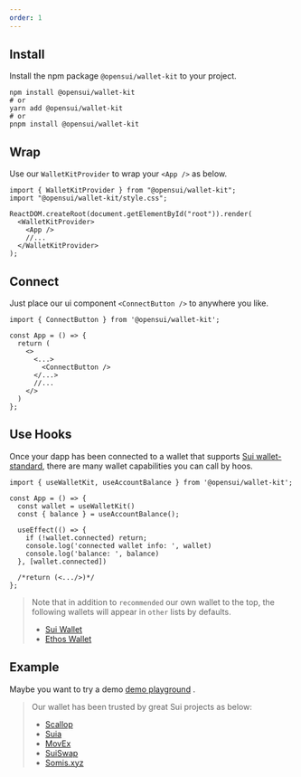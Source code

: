 ```yaml
---
order: 1
---
```


## Install

Install the npm package `@opensui/wallet-kit` to your project.

```shell
npm install @opensui/wallet-kit
# or
yarn add @opensui/wallet-kit
# or
pnpm install @opensui/wallet-kit
```

## Wrap

Use our `WalletKitProvider` to wrap your `<App />` as below.

```
import { WalletKitProvider } from "@opensui/wallet-kit";
import "@opensui/wallet-kit/style.css";

ReactDOM.createRoot(document.getElementById("root")).render(
  <WalletKitProvider>
    <App />
    //...
  </WalletKitProvider>
);
```

## Connect

Just place our ui component `<ConnectButton />` to anywhere you like.

```
import { ConnectButton } from '@opensui/wallet-kit';

const App = () => {
  return (
    <>
      <...>
        <ConnectButton />
      </...>
      //...
    </>
  )
};
```

## Use Hooks

Once your dapp has been connected to a wallet that supports [Sui wallet-standard](https://github.com/MystenLabs/sui/tree/main/sdk/wallet-adapter/packages/wallet-standard),
there are many wallet capabilities you can call by hoos.

```
import { useWalletKit, useAccountBalance } from '@opensui/wallet-kit';

const App = () => {
  const wallet = useWalletKit()
  const { balance } = useAccountBalance();

  useEffect(() => {
    if (!wallet.connected) return;
    console.log('connected wallet info: ', wallet)
    console.log('balance: ', balance)
  }, [wallet.connected])

  /*return (<.../>)*/
};
```

> Note that in addition to `recommended` our own wallet to the top, the following wallets will appear in `other` lists by defaults.
> - [Sui Wallet](https://chrome.google.com/webstore/detail/sui-wallet/opcgpfmipidbgpenhmajoajpbobppdil)
> - [Ethos Wallet](https://chrome.google.com/webstore/detail/ethos-sui-wallet/mcbigmjiafegjnnogedioegffbooigli)


## Example

Maybe you want to try a demo [demo playground](https://master.d2as2wgeia02l1.amplifyapp.com) .

> Our wallet has been trusted by great Sui projects as below:
> - [Scallop](https://scallop.io/)
> - [Suia](https://suia.io)
> - [MovEx](https://www.movex.exchange/)
> - [SuiSwap](https://suiswap.app/)
> - [Somis.xyz](https://somis.xyz/)


